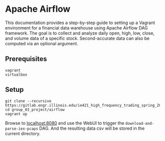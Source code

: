 # Apache Airflow

This documentation provides a step-by-step guide to setting up a Vagrant environment for a financial data warehouse using Apache Airflow DAG framework. The goal is to collect and analyze daily open, high, low, close, and volume data of a specific stock. Second-accurate data can also be computed via an optional argument.

## Prerequisites

```
vagrant
virtualbox
```

## Setup

```
git clone --recursive https://gitlab.engr.illinois.edu/ie421_high_frequency_trading_spring_2023/ie421_hft_spring_2023_group_03/group_03_project.git
cd group_03_project/airflow
vagrant up
```

Browse to [localhost:8080](http://localhost:8080) and use the WebUI to trigger the `download-and-parse-iex-pcaps` DAG. And the resulting data csv will be stored in the current directory.
